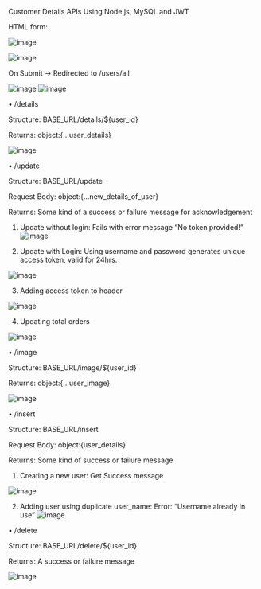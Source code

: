 Customer Details APIs
Using Node.js, MySQL and JWT

HTML form:


![image](https://user-images.githubusercontent.com/70695037/138586079-41908763-3698-4fba-9247-7cf049f23887.png)

 
![image](https://user-images.githubusercontent.com/70695037/138586101-215b537a-61a3-4b49-8fe5-45c5c6339b0b.png)

 


On Submit -> Redirected to /users/all
 
  
 
![image](https://user-images.githubusercontent.com/70695037/138586110-15ba7641-d85e-4f80-bb84-888c5aed6bee.png)
![image](https://user-images.githubusercontent.com/70695037/138586114-680cf270-b8d2-4e6a-bc49-1c9c766695d3.png)




•	/details


Structure: BASE_URL/details/${user_id}

Returns: object:{...user_details}
 
![image](https://user-images.githubusercontent.com/70695037/138586119-b6363569-2af8-4500-9060-041a75b2e237.png)


















•	/update

Structure: BASE_URL/update

Request Body: object:{...new_details_of_user}

Returns: Some kind of a success or failure message for acknowledgement

1.	Update without login: Fails with error message “No token provided!”
  ![image](https://user-images.githubusercontent.com/70695037/138586127-7e69e6af-0edc-49e5-bb09-f819532f9955.png)


2.	Update with Login: Using username and password generates unique access token, valid for 24hrs.

 ![image](https://user-images.githubusercontent.com/70695037/138586135-04444c3f-203f-4173-b4a1-dece9937ffca.png)



3.	Adding access token to header

![image](https://user-images.githubusercontent.com/70695037/138586139-3a0621d8-dfca-452b-87cb-ad6416b4317e.png)


4.	Updating total orders


 ![image](https://user-images.githubusercontent.com/70695037/138586143-db88f453-36fe-4514-8f1e-9b6e65381356.png)


















•	/image


Structure: BASE_URL/image/${user_id}

Returns: object:{...user_image}
 
 
 ![image](https://user-images.githubusercontent.com/70695037/138586146-3ed753fd-6b9a-4d03-850d-55c89f0f8ed2.png)





















•	/insert


Structure: BASE_URL/insert

Request Body: object:{user_details}

Returns: Some kind of success or failure message

1.	Creating a new user: Get Success message
  
  ![image](https://user-images.githubusercontent.com/70695037/138586150-3d0b70a2-af05-4bcb-807a-85148b5b8b27.png)

2.	Adding user using duplicate user_name: Error: “Username already in use”
 ![image](https://user-images.githubusercontent.com/70695037/138586155-77f92b52-d6a1-4030-83d8-429461726aff.png)





•	/delete


Structure: BASE_URL/delete/${user_id}

Returns: A success or failure message

 ![image](https://user-images.githubusercontent.com/70695037/138586158-1d8df2f6-2c37-4a00-8608-c3afb4063a93.png)

